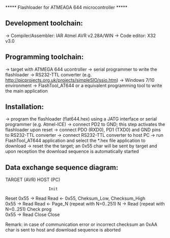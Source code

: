 ***** Flashloader for ATMEAGA 644 microcontroller *****

Development toolchain:
---------------------
-> Compiler/Assembler:  IAR Atmel AVR v2.28A/WIN
-> Code editor:         X32 v3.0

Programming toolchain:
---------------------
-> target with ATMEGA 644 ucontroller
-> serial programmer to write the flashloader
-> RS232-TTL converter (e.g. http://picprojects.org.uk/projects/simpleSIO/ssio.htm)
-> Windows 7/10 environment
-> FlashTool_AT644 or a equivalent programming tool to write the main application

Installation:
------------
-> program the flashloader (flat644.hex) using a JATG interface or serial programmer (e.g. Atmel-ICE)
-> connect PD2 to GND; this step activates the flashloader upon reset 
-> connect PDO (RXD0), PD1 (TXD0) and GND pins to RS232-TTL converter
-> connect RS232-TTL converter to host PC
-> run FlashTool_AT644 application and select the *.hex file application to download
-> reset the the target; an 0x55 char will be sent by target and upon reception the download sequence is automatically started

Data exchange sequence diagram:
----------------------

TARGET (AVR)           HOST (PC)

                       Init
Reset
0x55           ->      Read
Read           <-      0x55, Cheksum_Low, Checksum_High  
0x55           ->      Read
Read           <-      Page_N (repeat with N=0..251)
N              ->      Read   (repeat with N=0..251)
Check prog          
0x55           ->      Read
Close                  Close 

Remark: in case of communication error or incorrect checksum an 0xAA char is sent to host and download sequence is aborted      


 